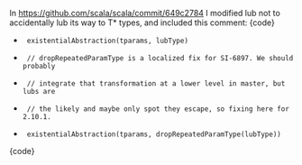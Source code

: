 In https://github.com/scala/scala/commit/649c2784 I modified lub not to accidentally lub its way to T* types, and included this comment:
{code}
-      existentialAbstraction(tparams, lubType)
+      // dropRepeatedParamType is a localized fix for SI-6897. We should probably
+      // integrate that transformation at a lower level in master, but lubs are
+      // the likely and maybe only spot they escape, so fixing here for 2.10.1.
+      existentialAbstraction(tparams, dropRepeatedParamType(lubType))
{code}
